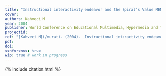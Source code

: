 ```yaml
---
title: "Instructional interactivity endeavor and the Spiral’s Value MEMEs"
cover:
authors: Kahveci M
year: 2004
publisher: World Conference on Educational Multimedia, Hypermedia and Telecommunications (ED-MEDIA)
projectid:
ref: "[Kahveci M](/murat). (2004). _Instructional interactivity endeavor and the Spiral’s Value MEMEs_. Paper presented at the World Conference on Educational Multimedia, Hypermedia and Telecommunications (ED-MEDIA). Lugano, Switzerland. June 21 - 26, 2004."
pdf:
doi:
conference: true
wip: true # work in progress 
---
```


{% include citation.html %}